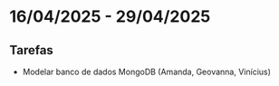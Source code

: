 # 16/04/2025 - 29/04/2025

## Tarefas

- Modelar banco de dados MongoDB (Amanda, Geovanna, Vinícius)
